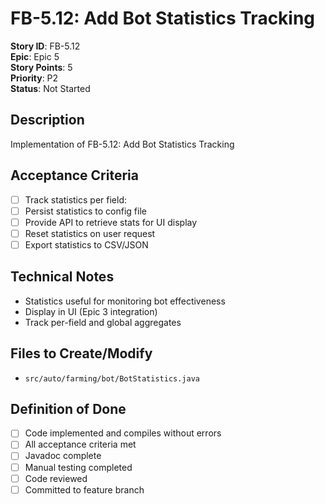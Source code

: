 # FB-5.12: Add Bot Statistics Tracking

**Story ID**: FB-5.12  
**Epic**: Epic 5  
**Story Points**: 5  
**Priority**: P2  
**Status**: Not Started  

## Description
Implementation of FB-5.12: Add Bot Statistics Tracking

## Acceptance Criteria
- [ ] Track statistics per field:
- [ ] Persist statistics to config file
- [ ] Provide API to retrieve stats for UI display
- [ ] Reset statistics on user request
- [ ] Export statistics to CSV/JSON

## Technical Notes
- Statistics useful for monitoring bot effectiveness
- Display in UI (Epic 3 integration)
- Track per-field and global aggregates

## Files to Create/Modify
- `src/auto/farming/bot/BotStatistics.java`

## Definition of Done
- [ ] Code implemented and compiles without errors
- [ ] All acceptance criteria met
- [ ] Javadoc complete
- [ ] Manual testing completed
- [ ] Code reviewed
- [ ] Committed to feature branch

